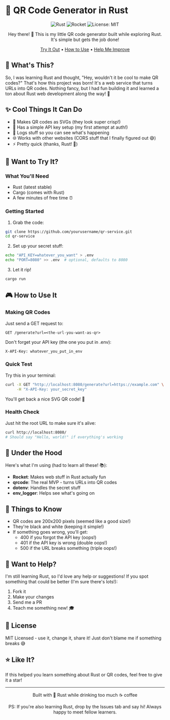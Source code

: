 # 📱 QR Code Generator in Rust

<div align="center">

![Rust](https://img.shields.io/badge/Rust-000000?style=for-the-badge&logo=rust&logoColor=white)
![Rocket](https://img.shields.io/badge/Rocket-FF4A00?style=for-the-badge&logo=rocket&logoColor=white)
![License: MIT](https://img.shields.io/badge/License-MIT-yellow.svg?style=for-the-badge)

Hey there! 👋 This is my little QR code generator built while exploring Rust.
It's simple but gets the job done! 

[Try It Out](#-quick-start) • [How to Use](#-api-usage) • [Help Me Improve](#-contributing)

</div>

## 🤔 What's This?

So, I was learning Rust and thought, "Hey, wouldn't it be cool to make QR codes?" 
That's how this project was born! It's a web service that turns URLs into QR codes. 
Nothing fancy, but I had fun building it and learned a ton about Rust web development along the way! 🎉

## ✨ Cool Things It Can Do

* 🎨 Makes QR codes as SVGs (they look super crisp!)
* 🔑 Has a simple API key setup (my first attempt at auth!)
* 📝 Logs stuff so you can see what's happening
* 🌐 Works with other websites (CORS stuff that I finally figured out 😅)
* ⚡️ Pretty quick (thanks, Rust! 🦀)

## 🚀 Want to Try It?

### What You'll Need

* Rust (latest stable)
* Cargo (comes with Rust)
* A few minutes of free time ⏰

### Getting Started

1. Grab the code:
```bash
git clone https://github.com/yourusername/qr-service.git
cd qr-service
```

2. Set up your secret stuff:
```bash
echo "API_KEY=whatever_you_want" > .env
echo "PORT=8080" >> .env  # optional, defaults to 8080
```

3. Let it rip!
```bash
cargo run
```

## 🎮 How to Use It

### Making QR Codes

Just send a GET request to:
```http
GET /generate?url=<the-url-you-want-as-qr>
```

Don't forget your API key (the one you put in .env):
```bash
X-API-Key: whatever_you_put_in_env
```

### Quick Test

Try this in your terminal:
```bash
curl -X GET "http://localhost:8080/generate?url=https://example.com" \
     -H "X-API-Key: your_secret_key"
```

You'll get back a nice SVG QR code! 🎨

### Health Check

Just hit the root URL to make sure it's alive:
```bash
curl http://localhost:8080/
# Should say "Hello, world!" if everything's working
```

## 🔧 Under the Hood

Here's what I'm using (had to learn all these! 📚):
* **Rocket**: Makes web stuff in Rust actually fun
* **qrcode**: The real MVP - turns URLs into QR codes
* **dotenv**: Handles the secret stuff
* **env_logger**: Helps see what's going on

## 🤔 Things to Know

* QR codes are 200x200 pixels (seemed like a good size!)
* They're black and white (keeping it simple!)
* If something goes wrong, you'll get:
  * 400 if you forgot the API key (oops!)
  * 401 if the API key is wrong (double oops!)
  * 500 if the URL breaks something (triple oops!)

## 🤝 Want to Help?

I'm still learning Rust, so I'd love any help or suggestions! If you spot something that could be better (I'm sure there's lots!):

1. Fork it
2. Make your changes
3. Send me a PR
4. Teach me something new! 🎓

## 📝 License

MIT Licensed - use it, change it, share it! Just don't blame me if something breaks 😅

## ⭐ Like It?

If this helped you learn something about Rust or QR codes, feel free to give it a star!

---

<div align="center">

Built with 🦀 Rust while drinking too much ☕ coffee

PS: If you're also learning Rust, drop by the Issues tab and say hi! 
Always happy to meet fellow learners.

</div>